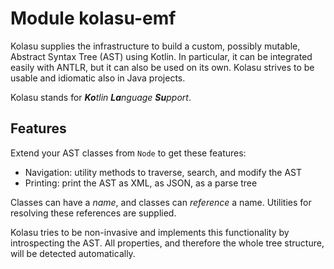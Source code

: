 # Module kolasu-emf

Kolasu supplies the infrastructure to build a custom, possibly mutable, Abstract Syntax Tree (AST) using Kotlin.
In particular, it can be integrated easily with ANTLR, but it can also be used on its own.
Kolasu strives to be usable and idiomatic also in Java projects.

Kolasu stands for _**Ko**tlin_ _**La**nguage_ _**Su**pport_.

## Features

Extend your AST classes from `Node` to get these features:
* Navigation: utility methods to traverse, search, and modify the AST
* Printing: print the AST as XML, as JSON, as a parse tree 

Classes can have a *name*, and classes can *reference* a name.
Utilities for resolving these references are supplied.

Kolasu tries to be non-invasive and implements this functionality by introspecting the AST.
All properties, and therefore the whole tree structure, will be detected automatically. 
